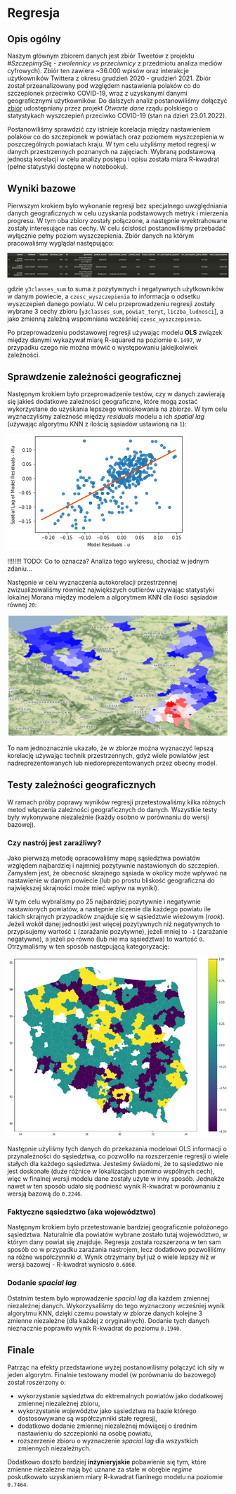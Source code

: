 # Regresja

## Opis ogólny

Naszym głównym zbiorem danych jest zbiór Tweetów z projektu *#SzczepimySię - zwolennicy vs przeciwnicy* z przedmiotu analiza mediów cyfrowych). Zbiór ten zawiera ~36.000 wpisów oraz interakcje użytkowników Twittera z okresu grudzień 2020 - grudzień 2021. Zbiór został przeanalizowany pod względem nastawienia polaków co do szczepionek przeciwko COVID-19, wraz z uzyskanymi danymi geograficznymi użytkowników. Do dalszych analiz postanowiliśmy dołączyć [zbiór](https://dane.gov.pl/pl/dataset/2476/resource/36006,raport-o-liczbie-mieszkancow-zaszczepionych-pierwsza-dawka-oraz-w-peni-zaszczepionych-w-miastach-powiatach-i-gminach-w-dniu-2022-01-23/table?page=1&per_page=20&q=&sort=) udostępniany przez projekt *Otwarte dane* rządu polskiego o statystykach wyszczepień przeciwko COVID-19 (stan na dzień 23.01.2022).

Postanowiliśmy sprawdzić czy istnieje korelacja między nastawieniem polaków co do szczepionek w powiatach oraz poziomem wyszczepienia w poszczególnych powiatach kraju. W tym celu użyliśmy metod regresji w danych przestrzennych poznanych na zajęciach. Wybraną podstawową jednostą korelacji w celu analizy postępu i opisu została miara R-kwadrat (pełne statystyki dostępne w notebooku).

## Wyniki bazowe

Pierwszym krokiem było wykonanie regresji bez specjalnego uwzględniania danych geograficznych w celu uzyskania podstawowych metryk i mierzenia progresu. W tym oba zbiory zostały połączone, a następnie wyektrahowane zostały interesujące nas cechy. W celu ścisłości postanowiliśmy przebadać wyłącznie pełny poziom wyszczepienia. Zbiór danych na którym pracowaliśmy wyglądał następująco:

![Zbiór danych do regresji](./figure/Data_regresja.png)

gdzie `y3classes_sum` to suma z pozytywnych i negatywnych użytkowników w danym powiecie, a `czesc_wyszczepienia` to informacja o odsetku wyszczepień danego powiatu. W celu przeprowadzeniu regresji zostały wybrane 3 cechy zbioru [`y3classes_sum`, `powiat_teryt`, `liczba_ludnosci`], a jako zmienną zależną wspomniana wcześniej `czesc_wyszczepienia`.

Po przeprowadzeniu podstawowej regresji używając modelu **OLS** związek między danymi wykazywał miarę R-squared na poziomie `0.1497`, w przypadku czego nie można mówić o występowaniu jakiejkolwiek zależności.

## Sprawdzenie zależności geograficznej

Następnym krokiem było przeprowadzenie testów, czy w danych zawierają się jakieś dodatkowe zależności geograficzne, które mogą zostać wykorzystane do uzyskania lepszego wnioskowania na zbiorze. W tym celu wyznaczyliśmy zależność między *residuals* modelu a ich *spatial lag* (używając algorytmu KNN z ilością sąsiadów ustawioną na `1`):

![Zależność rezudyali modelu 1](./figure/Residuals_regression_model_1.png)

!!!!!!!! TODO: Co to oznacza? Analiza tego wykresu, chociaż w jednym zdaniu...


Następnie w celu wyznaczenia autokorelacji przestrzennej zwizualizowaliśmy również największych outlierów używając statystyki lokalnej Morana między modelem a algorytmem KNN dla ilości sąsiadów równej `20`:

![Mapa outlierów wg Morana](./figure/Moran_regression_model_1.png)

To nam jednoznacznie ukazało, że w zbiorze można wyznaczyć lepszą korelację używając technik przestrzennych, gdyż wiele powiatów jest nadreprezentowanych lub niedoreprezentowanych przez obecny model.

## Testy zależności geograficznych

W ramach próby poprawy wyników regresji przetestowaliśmy kilka różnych metod włączenia zależności geograficznych do danych. Wszystkie testy były wykonywane niezależnie (każdy osobno w porównaniu do wersji bazowej).

### Czy nastrój jest zaraźliwy?

Jako pierwszą metodę opracowaliśmy mapę sąsiedztwa powiatów względem najbardziej i najmniej pozytywnie nastawionych do szczepień. Zamysłem jest, że obecność skrajnego sąsiada w okolicy może wpływać na nastawienie w danym powiecie (lub po prostu bliskość geograficzna do największej skrajności może mieć wpływ na wyniki).

W tym celu wybraliśmy po 25 najbardziej pozytywnie i negatywnie nastawionych powiatów, a następnie zliczenie dla każdego powiatu ile takich skrajnych przypadków znajduje się w sąsiedztwie wieżowym (*rook*). Jeżeli wokół danej jednostki jest więcej pozytywnych niż negatywnych to przypisujemy wartość `1` (zarażanie pozytywne), jeżeli mniej to `-1` (zarażanie negatywne), a jeżeli po równo (lub nie ma sąsiedztwa) to wartość `0`. Otrzymaliśmy w ten sposób następującą kategoryzację:

![Pozytywne i negatywne zarażanie wieżowe](./figure/Rook_pos_neg_neighborhood.png)

Następnie użyliśmy tych danych do przekazania modelowi OLS informacji o przynależności do sąsiedztwa, co pozwoliło na rozszerzenie regresji o wiele stałych dla każdego sąsiedztwa. Jesteśmy świadomi, że to sąsiedztwo nie jest doskonałe (duże różnice w lokalizacjach pomimo wspólnych cech), więc w finalnej wersji modelu dane zostały użyte w inny sposób. Jednakże nawet w ten sposób udało się podnieść wynik R-kwadrat w porównaniu z wersją bazową do `0.2246`.

### Faktyczne sąsiedztwo (aka województwo)

Następnym krokiem było przetestowanie bardziej geograficznie położonego sąsiedztwa. Naturalnie dla powiatów wybrane zostało tutaj województwo, w którym dany powiat się znajduje. Regresja została rozszerzona w ten sam sposób co w przypadku zarażania nastrojem, lecz dodatkowo pozwoliliśmy na różne współczynniki $\sigma$. Wynik otrzymany był już o wiele lepszy niż w wersji bazowej - R-kwadrat wyniosło `0.6060`.

### Dodanie *spacial lag*

Ostatnim testem było wprowadzenie *spacial lag* dla każdem zmiennej niezależnej danych. Wykorzysaliśmy do tego wyznaczony wcześniej wynik algorytmu KNN, dzięki czemu powstały w zbiorze danych kolejne 3 zmienne niezależne (dla każdej z oryginalnych). Dodanie tych danych nieznacznie poprawiło wynik R-kwadrat do poziomu `0.1940`.

## Finale

Patrząc na efekty przedstawione wyżej postanowilismy połączyć ich siły w jeden algorytm. Finalnie testowany model (w porównaniu do bazowego) został roszerzony o:

* wykorzystanie sąsiedztwa do ektremalnych powiatów jako dodatkowej zmiennej niezależnej zbioru,
* wykorzystanie województw jako sąsiedztwa na bazie którego dostosowywane są współczynniki stałe regresji,
* dodatkowo dodanie zmiennej niezależnej mówiącej o średnim nastawieniu do szczepionki na osobę powiatu,
* rozszerzenie zbioru o wyznaczenie *spacial lag* dla wszystkich zmiennych niezależnych.

Dodatkowo doszło bardziej **inżynieryjskie** pobawienie się tym, które zmienne niezależne mają być uznane za stałe w obrębie *regime* poskutkowało uzyskaniem miary R-kwadrat fianlnego modelu na poziomie `0.7464`.
